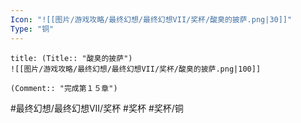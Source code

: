 ```yaml
---
Icon: "![[图片/游戏攻略/最终幻想/最终幻想VII/奖杯/酸臭的披萨.png|30]]"
Type: "铜"
---
```

```ad-common-bronze-trophy
title: (Title:: "酸臭的披萨")
![[图片/游戏攻略/最终幻想/最终幻想VII/奖杯/酸臭的披萨.png|100]]

(Comment:: "完成第１５章")
```

#最终幻想/最终幻想VII/奖杯 #奖杯 #奖杯/铜
